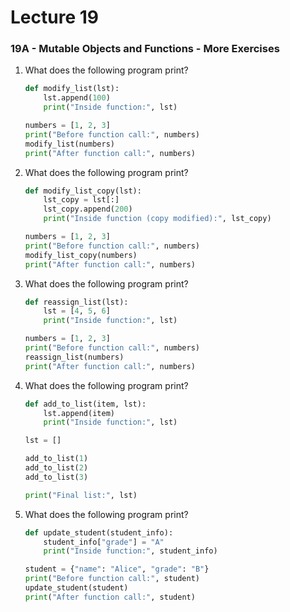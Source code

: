 # Lecture 19 

### 19A - Mutable Objects and Functions - More Exercises

1. What does the following program print?

   ```python
   def modify_list(lst):
       lst.append(100)
       print("Inside function:", lst)

   numbers = [1, 2, 3]
   print("Before function call:", numbers)
   modify_list(numbers)
   print("After function call:", numbers)

   ```

2. What does the following program print?

   ```python
   def modify_list_copy(lst):
       lst_copy = lst[:]  
       lst_copy.append(200)
       print("Inside function (copy modified):", lst_copy)

   numbers = [1, 2, 3]
   print("Before function call:", numbers)
   modify_list_copy(numbers)
   print("After function call:", numbers)
   ```
3. What does the following program print?

   ```python
   def reassign_list(lst):
       lst = [4, 5, 6] 
       print("Inside function:", lst)

   numbers = [1, 2, 3]
   print("Before function call:", numbers)
   reassign_list(numbers)
   print("After function call:", numbers)

   ```
4. What does the following program print?

   ```python
   def add_to_list(item, lst):
       lst.append(item)
       print("Inside function:", lst)

   lst = []
   
   add_to_list(1)  
   add_to_list(2)  
   add_to_list(3)  

   print("Final list:", lst)
    ```
6. What does the following program print?

   ```python
   def update_student(student_info):
       student_info["grade"] = "A"
       print("Inside function:", student_info)

   student = {"name": "Alice", "grade": "B"}
   print("Before function call:", student)
   update_student(student)
   print("After function call:", student)

  ```

